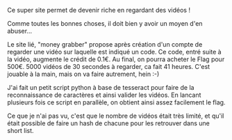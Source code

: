 Ce super site permet de devenir riche en regardant des vidéos !

Comme toutes les bonnes choses, il doit bien y avoir un moyen d'en abuser...

Le site lié, "money grabber" propose après création d'un compte de regarder une vidéo sur laquelle est indiqué un code. Ce code, entré suite à la vidéo, augmente le crédit de 0.1€. Au final, on pourra acheter le Flag pour 500€.
5000 vidéos de 30 secondes à regarder, ca fait 41 heures. C'est jouable à la main, mais on va faire autrement, hein :-)

J'ai fait un petit script python à base de tesseract pour faire de la reconnaissance de caractères et ainsi valider les vidéos. En lancant plusieurs fois ce script en parallèle, on obtient ainsi assez facilement le flag.

Ce que je n'ai pas vu, c'est que le nombre de vidéos était très limité, et qu'il était possible de faire un hash de chacune pour les retrouver dans une short list.
